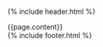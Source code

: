 {% include header.html %}
<div class="som-wrapper">
  <div class="page-centred">
    {{page.content}}
  </div>
</div>
{% include footer.html %}
